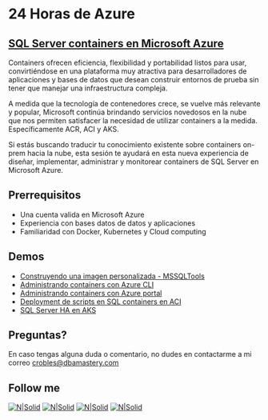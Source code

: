 # 24 Horas de Azure
## [SQL Server containers en Microsoft Azure](https://www.meetup.com/es-ES/Azure-Guatemala/events/269998337/)

Containers ofrecen eficiencia, flexibilidad y portabilidad listos para usar, convirtiéndose en una plataforma muy atractiva para desarrolladores de aplicaciones y bases de datos que desean construir entornos de prueba sin tener que manejar una infraestructura compleja.

A medida que la tecnología de contenedores crece, se vuelve más relevante y popular, Microsoft continúa brindando servicios novedosos en la nube que nos permiten satisfacer la necesidad de utilizar containers a la medida. Específicamente ACR, ACI y AKS.

Si estás buscando traducir tu conocimiento existente sobre containers on-prem hacia la nube, esta sesión te ayudará en esta nueva experiencia de diseñar, implementar, administrar y monitorear containers de SQL Server en Microsoft Azure.

## **Prerrequisitos**  
* Una cuenta valida en Microsoft Azure
* Experiencia con bases datos de datos y aplicaciones
* Familiaridad con Docker, Kubernetes y Cloud computing

## **Demos**  
* [Construyendo una imagen personalizada - MSSQLTools](Demo_01)
* [Administrando containers con Azure CLI](Demo_02/#part-1---azure-cli-experience)
* [Administrando containers con Azure portal](Demo_02/#part-2---portal-experience)
* [Deployment de scripts en SQL containers en ACI](Demo_03)
* [SQL Server HA en AKS](Demo_04)

## Preguntas?
En caso tengas alguna duda o comentario, no dudes en contactarme a mi correo <crobles@dbamastery.com>

## Follow me
[![N|Solid](http://dbamastery.com/wp-content/uploads/2018/08/if_twitter_circle_color_107170.png)](https://twitter.com/dbamastery) [![N|Solid](http://dbamastery.com/wp-content/uploads/2018/08/if_github_circle_black_107161.png)](https://github.com/dbamaster) [![N|Solid](http://dbamastery.com/wp-content/uploads/2018/08/if_linkedin_circle_color_107178.png)](https://www.linkedin.com/in/croblesdba/) [![N|Solid](http://dbamastery.com/wp-content/uploads/2018/08/if_browser_1055104.png)](http://dbamastery.com/)
